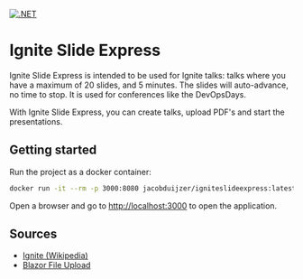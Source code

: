 [![.NET](https://github.com/jacobduijzer/IgniteSlideExpress/actions/workflows/dotnet.yml/badge.svg)](https://github.com/jacobduijzer/IgniteSlideExpress/actions/workflows/dotnet.yml)

# Ignite Slide Express

Ignite Slide Express is intended to be used for Ignite talks: talks where you have a maximum of 20 slides, and 5 minutes. The slides will auto-advance, no time to stop. It is used for conferences like the DevOpsDays. 

With Ignite Slide Express, you can create talks, upload PDF's and start the presentations. 

## Getting started

Run the project as a docker container:

```bash
docker run -it --rm -p 3000:8080 jacobduijzer/igniteslideexpress:latest
```

Open a browser and go to [http://localhost:3000](http://localhost:3000) to open the application.

## Sources

* [Ignite (Wikipedia)](https://en.wikipedia.org/wiki/Ignite_(event))
* [Blazor File Upload](https://learn.microsoft.com/en-us/aspnet/core/blazor/file-uploads?view=aspnetcore-8.0)
